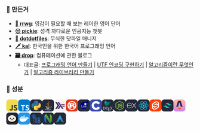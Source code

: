 ### 🚂 만든거

- [**📖 rrwg**][rrwg]: 영감이 필요할 때 보는 레어한 영어 단어
- [**😒 pickie**][pickie]: 성격 까다로운 인공지능 챗봇
- [**💠 dotdotfiles**][ddf]: 무식한 닷파일 매니저
- [**🗡️ kal**][kal]: 한국인을 위한 한국어 프로그래밍 언어
- [**🗃️ drop**][drop]: 컴퓨테이션에 관한 블로그
  - 대표글: [프로그래밍 언어 만들기][sa1] | [UTF 인코딩 구현하기][sa2] | [알고리즘이란 무엇인가][sa3] | [알고리즘 라이브러리 만들기][sa4]

### 🧪 성분

<a href="https://developer.mozilla.org/docs/Web/JavaScript"><img width="32pt" height="32pt" alt="javascript" src="icons/js.svg" /></a><a href="https://www.typescriptlang.org"><img width="32pt" height="32pt" alt="typescript" src="icons/ts.svg" /></a><a href="https://www.python.org"><img width="32pt" height="32pt" alt="python" src="icons/python.svg" /></a><a href="https://www.java.com"><img width="32pt" height="32pt" alt="java" src="icons/java.svg" /></a><a href="https://www.haskell.org"><img width="32pt" height="32pt" alt="haskell" src="icons/haskell.svg" /></a><a href="https://www.rust-lang.org"><img width="32pt" height="32pt" alt="rust" src="icons/rust.svg" /></a><a href="https://www.lua.org"><img width="32pt" height="32pt" alt="lua" src="icons/lua.svg" /></a><a href="https://www.c-language.org"><img width="32pt" height="32pt" alt="c" src="icons/c.svg" /></a><a href="https://www.latex-project.org"><img width="32pt" height="32pt" alt="latex" src="icons/latex.svg" /></a><a href="https://nodejs.org"><img width="32pt" height="32pt" alt="node" src="icons/node.svg" /></a><a href="https://expressjs.com"><img width="32pt" height="32pt" alt="express" src="icons/express.svg" /></a><a href="https://react.dev"><img width="32pt" height="32pt" alt="react" src="icons/react.svg" /></a><a href="https://svelte.dev"><img width="32pt" height="32pt" alt="svelte" src="icons/svelte.svg" /></a><a href="https://tailwindcss.com"><img width="32pt" height="32pt" alt="tailwind" src="icons/tailwind.svg" /></a><a href="https://astro.build"><img width="32pt" height="32pt" alt="astro" src="icons/astro.svg" /></a><a href="https://bun.sh"><img width="32pt" height="32pt" alt="bun" src="icons/bun.svg" /></a><a href="https://www.docker.com"><img width="32pt" height="32pt" alt="docker" src="icons/docker.svg" /></a><a href="https://github.com/features/actions"><img width="32pt" height="32pt" alt="actions" src="icons/actions.svg" /></a><a href="https://neovim.io"><img width="32pt" height="32pt" alt="vim" src="icons/neovim.svg" /></a><a href="https://www.google.com/search?client=safari&rls=en&q=arch+linux&ie=UTF-8&oe=UTF-8"><img width="32pt" height="32pt" alt="arch" src="icons/arch.svg" /></a>

[rrwg]: https://random-rare-word.netlify.app
[pickie]: https://pickie.streamlit.app
[ddf]: https://github.com/wcho21/dotdotfiles
[kal]: https://kal-playground.rooi.dev
[drop]: https://drop.rooi.dev
[sa1]: https://drop.rooi.dev/posts/2024/02/08/01/
[sa2]: https://drop.rooi.dev/posts/2023/06/10/01/
[sa3]: https://drop.rooi.dev/posts/2024/05/07/01/
[sa4]: https://drop.rooi.dev/posts/2024/05/09/01/